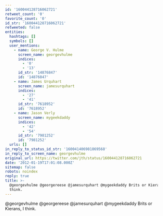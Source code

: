 ```yaml
---
id: '160044128716062721'
retweet_count: '0'
favorite_count: '0'
id_str: '160044128716062721'
retweeted: false
entities:
  hashtags: []
  symbols: []
  user_mentions:
    - name: George V. Hulme
      screen_name: georgevhulme
      indices:
        - '0'
        - '13'
      id_str: '14876847'
      id: '14876847'
    - name: James Urquhart
      screen_name: jamesurquhart
      indices:
        - '27'
        - '41'
      id_str: '7618952'
      id: '7618952'
    - name: Jason Verly
      screen_name: mygeekdaddy
      indices:
        - '42'
        - '54'
      id_str: '7981252'
      id: '7981252'
  urls: []
in_reply_to_status_id_str: '160041406981869568'
in_reply_to_screen_name: georgevhulme
original_url: https://twitter.com/jth/status/160044128716062721
date: '2012-01-19T17:01:08.000Z'
sitemap: false
robots: noindex
reply: true
title: >-
  @georgevhulme @georgereese @jamesurquhart @mygeekdaddy Brits or Kierans, I
  think.
---
```


@georgevhulme @georgereese @jamesurquhart @mygeekdaddy Brits or Kierans, I think.